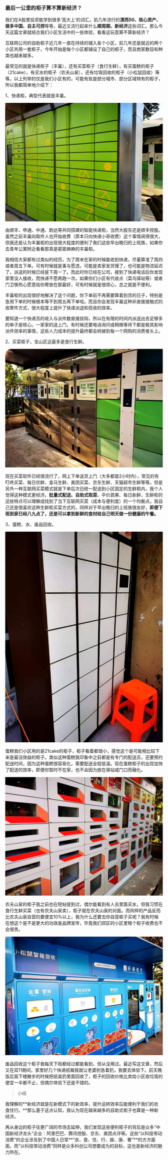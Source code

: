 ### 最后一公里的柜子算不算新经济？

我们在A股里投资能学到很多‘高大上’的词汇。前几年流行的**漂亮50、核心资产、做多中国、自主可控**等等，最近又流行起来什么**顺周期、新经济**这些词汇。那么今天这篇文章就结合我们小区生活中的一些体验，看看这玩意算不算新经济？

互联网公司的自助柜子近几年一直在持续的铺入各个小区，前几年还是就近的两个小区共用一套柜子，今年开始是每个小区都铺设了自己的柜子，而且商家数目和种类也越来越多。

最常见的就是快递柜子（丰巢），还有买菜柜子（食行生鲜），有买蛋糕的柜子（21cake），有买水的柜子（农夫山泉），还有垃圾回收的柜子（小松鼠回收）等等。以上列举的仅是我们小区有的，可能有些是部分城市、部分区域特有的柜子，所以我都简单地介绍下：

1、快递柜，典型代表就是丰巢。

![丰巢](../img/xjj-gzjj-1.jpg)

由顺丰、申通、中通、韵达等共同搭建的智能快递柜，当然大股东还是顺丰控股。虽然之前丰巢向取件人也开始收费（原本只向快递小哥收费）这个事情闹得很大，但我还是认为丰巢柜的出现很大程度的便利了我们这些早出晚归的上班族，如果你去青年公寓附近看看那真是密密麻麻的丰巢柜。

我相信大家都有过类似的经历，为了周末在家的时候能收到快递，尽量算准了周四或者周五下单。可有时候就是事与愿违，可能是卖家发货慢了，也可能是物流延迟了，派送的时候已经是下周一了。而此时你已经在公司，接到了快递电话后你发现家里没人接收，而快递不愿再跑一次。如果你们小区有代收点（菜鸟驿站等）或者门卫够热心愿意给你寄放在那最好，可有时候就是很烦心，总之就是不便利。

丰巢柜的出现很好地解决了这个问题，你下单前不再需要算着到货的日子，特别是急用下单的时候根本等不到周五再下单哈。而且你会发现丰巢这种非直接接触式的收寄件方式，很大程度上提升了快递派送和揽收的效率。

要知道一个快递员的收入与派件数直接挂钩，所以在有限的时间内派送出去足够多的单子是核心。一家家的送上门，有时候还要电话询问或稍微等待下都是极其影响派件效率的事情，这些人力成本的提升最终都会转嫁到每一个网购的消费者头上。

2、买菜柜子，宝山区这最多是食行生鲜。

![食行生鲜](../img/xjj-gzjj-2.jpg)

现在买菜软件已经很流行了，网上下单送货上门（大多都是2小时内），常见的有叮咚买菜、每日优鲜、盒马生鲜、美团买菜、京东生鲜、天猫超市生鲜等等。但是另外一种互联网买菜模式就是下单后次日统一配送到小区固定的生鲜柜内，我个人觉得这种模式更经济。**批量式配送、自助式取菜**、平价蔬果、每日新鲜，生鲜柜的这些特点可以理解成找到了当下互联网买菜（成本与便利度）的一个均衡点。我自己还是很喜欢这种生鲜柜买菜方式的，同样对于早出晚归的上班族很友好，**即便下班到家已经八九点了，还是可以拿到新鲜的食材给自己明天做一份健康的午餐。**

3、蛋糕、水、废品回收。

![蛋糕](../img/xjj-gzjj-3.jpg)

蛋糕我们小区用的是21cake的柜子，柜子看着都很小，感觉这个是可能相比较下来是最没效益的柜子。类似这种蛋糕我印象中之前都是有专门的配送员，还要预约配送时间，因为这种蛋糕很容易化，需要配送全程低温。现在蛋糕柜子的出现加快了配送的效率，即便你暂时不在家，也不会因为放在驿站或门口而融化。

![农夫山泉](../img/xjj-gzjj-4.jpg)

农夫山泉的柜子我之前也在短帖提到过，偶尔能看到有人去里面买水，但我习惯在食行生鲜买菜（也有农夫山泉卖），柜子就在农夫山泉的对面。而同样的产品反而比农夫山泉自营的要便宜10%以上，我为什么还要去你自营柜子买呢？我有时候在想这个是不是更大的功效是品牌宣传，毕竟我们郊区的小区里租个柜子收费也不会很贵。

![小松鼠](../img/xjj-gzjj-5.jpg)

废品回收这个柜子我每天下班都经过都能看到，但从没用过。最近写这文章，然后又在双11期间，家里好几个快递纸箱我就让老婆别急着扔，我要去体验下。前天晚饭后我下楼散步的时候把纸盒扔里面回收了，柜子的回收价格比卖给小区收垃圾的便宜一半都不止，但偶尔体验下还是不错的。

> 小结

我理解的**新经济就是在新模式下的新效率，提升运转效率后能便利于我们的衣食住行。**那么基于这点认知，我认为现在越来越多的自助式柜子也算是一种新经济。

再从身边的柜子往更广阔的市场去延伸，我们发现这些便利柜子的背后是众多“中国新经济龙头”企业：阿里巴巴、腾讯控股、京东、美团点评等。这些“以科技带动消费”的企业涉及到了中国人日常**“衣、食、住、行、娱、康、奢”**的方方面面，而“以科技带动消费”同样是众多科创公司想要成为的目标，这也是新经济的魅力所在。



